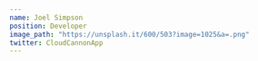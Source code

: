```yaml
---
name: Joel Simpson
position: Developer
image_path: "https://unsplash.it/600/503?image=1025&a=.png"
twitter: CloudCannonApp
---
```

